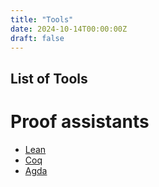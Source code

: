```yaml
---
title: "Tools"
date: 2024-10-14T00:00:00Z
draft: false
---
```


## List of Tools

# Proof assistants
* [Lean](/tools/lean/cheatsheet)
* [Coq](/tools/)
* [Agda](/tools/)